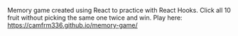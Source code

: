 Memory game created using React to practice with React Hooks. Click all 10 fruit without picking the same one twice and win.
Play here: https://camfrm336.github.io/memory-game/
